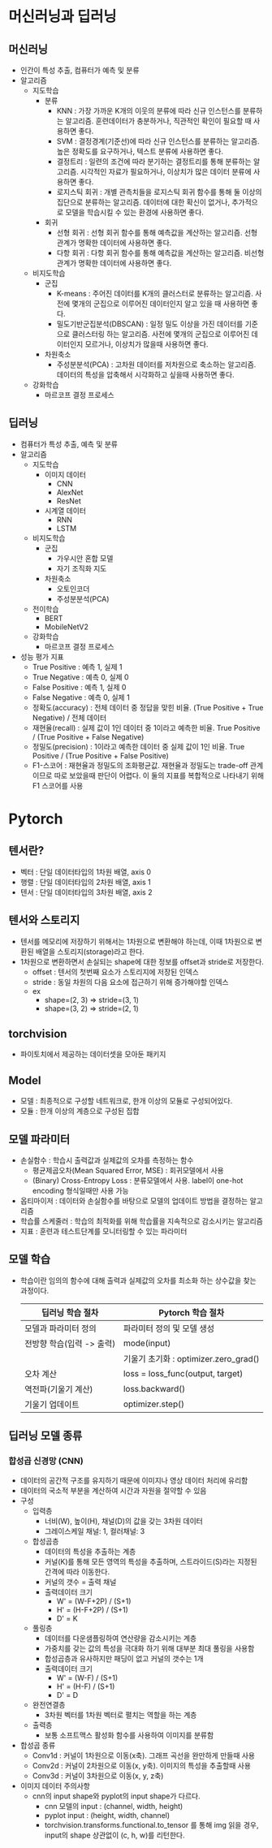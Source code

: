 # 머신러닝과 딥러닝
## 머신러닝
- 인간이 특성 추출, 컴퓨터가 예측 및 분류
- 알고리즘
  - 지도학습
    - 분류
      - KNN : 가장 가까운 K개의 이웃의 분류에 따라 신규 인스턴스를 분류하는 알고리즘. 훈련데이터가 충분하거나, 직관적인 확인이 필요할 때 사용하면 좋다.
      - SVM : 결정경계(기준선)에 따라 신규 인스턴스를 분류하는 알고리즘. 높은 정확도를 요구하거나, 텍스트 분류에 사용하면 좋다.
      - 결정트리 : 일련의 조건에 따라 분기하는 결정트리를 통해 분류하는 알고리즘. 시각적인 자료가 필요하거나, 이상치가 많은 데이터 분류에 사용하면 좋다.
      - 로지스틱 회귀 : 개별 관측치들을 로지스틱 회귀 함수를 통해 둘 이상의 집단으로 분류하는 알고리즘. 데이터에 대한 확신이 없거나, 추가적으로 모델을 학습시킬 수 있는 환경에 사용하면 좋다.
    - 회귀
      - 선형 회귀 : 선형 회귀 함수를 통해 예측값을 계산하는 알고리즘. 선형 관계가 명확한 데이터에 사용하면 좋다.
      - 다항 회귀 : 다항 회귀 함수를 통해 예측값을 계산하는 알고리즘. 비선형 관계가 명확한 데이터에 사용하면 좋다.
  - 비지도학습
    - 군집
      - K-means : 주어진 데이터를 K개의 클러스터로 분류하는 알고리즘. 사전에 몇개의 군집으로 이루어진 데이터인지 알고 있을 때 사용하면 좋다.
      - 밀도기반군집분석(DBSCAN) : 일정 밀도 이상을 가진 데이터를 기준으로 클러스터링 하는 알고리즘. 사전에 몇개의 군집으로 이루어진 데이터인지 모르거나, 이상치가 많을때 사용하면 좋다.
    - 차원축소
      - 주성분분석(PCA) : 고차원 데이터를 저차원으로 축소하는 알고리즘. 데이터의 특성을 압축해서 시각화하고 싶을때 사용하면 좋다.
  - 강화학습
      - 마르코프 결정 프로세스

## 딥러닝
- 컴퓨터가 특성 추출, 예측 및 분류
- 알고리즘
  - 지도학습
    - 이미지 데이터
      - CNN
      - AlexNet
      - ResNet
    - 시계열 데이터
      - RNN
      - LSTM
  - 비지도학습
    - 군집
      - 가우시안 혼합 모델
      - 자기 조직화 지도
    - 차원축소
      - 오토인코더
      - 주성분분석(PCA)
  - 전이학습
      - BERT
      - MobileNetV2
  - 강화학습
      - 마르코프 결정 프로세스
- 성능 평가 지표
  - True Positive : 예측 1, 실제 1
  - True Negative : 예측 0, 실제 0
  - False Positive : 예측 1, 실제 0
  - False Negative : 예측 0, 실제 1
  - 정확도(accuracy) : 전체 데이터 중 정답을 맞힌 비율. (True Positive + True Negative) / 전체 데이터
  - 재현율(recall) : 실제 값이 1인 데이터 중 1이라고 예측한 비율. True Positive / (True Positive + False Negative)
  - 정밀도(precision) : 1이라고 예측한 데이터 중 실제 값이 1인 비율. True Positive / (True Positive + False Positive)
  - F1-스코어 : 재현율과 정밀도의 조화평균값. 재현율과 정밀도는 trade-off 관계이므로 따로 보았을때 판단이 어렵다. 이 둘의 지표를 복합적으로 나타내기 위해 F1 스코어를 사용

# Pytorch
## 텐서란?
- 벡터 : 단일 데이터타입의 1차원 배열, axis 0
- 행렬 : 단일 데이터타입의 2차원 배열, axis 1
- 텐서 : 단일 데이터타입의 3차원 배열, axis 2

## 텐서와 스토리지
- 텐서를 메모리에 저장하기 위해서는 1차원으로 변환해야 하는데, 이때 1차원으로 변환된 배열을 스토리지(storage)라고 한다.
- 1차원으로 변환하면서 손실되는 shape에 대한 정보를 offset과 stride로 저장한다.
  - offset : 텐서의 첫번째 요소가 스토리지에 저장된 인덱스
  - stride : 동일 차원의 다음 요소에 접근하기 위해 증가해야할 인덱스
  - ex
    - shape=(2, 3) => stride=(3, 1)
    - shape=(3, 2) => stride=(2, 1)

## torchvision
- 파이토치에서 제공하는 데이터셋을 모아둔 패키지

## Model
- 모델 : 최종적으로 구성할 네트워크로, 한개 이상의 모듈로 구성되어있다.
- 모듈 : 한개 이상의 계층으로 구성된 집합

## 모델 파라미터
- 손실함수 : 학습시 출력값과 실제값의 오차를 측정하는 함수
  - 평균제곱오차(Mean Squared Error, MSE) : 회귀모델에서 사용
  - (Binary) Cross-Entropy Loss : 분류모델에서 사용. label이 one-hot encoding 형식일때만 사용 가능
- 옵티마이저 : 데이터와 손실함수를 바탕으로 모델의 업데이트 방법을 결정하는 알고리즘
- 학습률 스케줄러 : 학습의 최적화를 위해 학습률을 지속적으로 감소시키는 알고리즘
- 지표 : 훈련과 테스트단계를 모니터링할 수 있는 파라미터

## 모델 학습
- 학습이란 임의의 함수에 대해 출력과 실제값의 오차를 최소화 하는 상수값을 찾는 과정이다.

  |딥러닝 학습 절차|Pytorch 학습 절차|
  |---|---|
  |모델과 파라미터 정의|파라미터 정의 및 모델 생성|
  |전방향 학습(입력 -> 출력)|mode(input)|
  ||기울기 초기화 : optimizer.zero_grad()|
  |오차 계산|loss = loss_func(output, target)|
  |역전파(기울기 계산)|loss.backward()|
  |기울기 업데이트|optimizer.step()|


## 딥러닝 모델 종류
### 합성곱 신경망 (CNN)
- 데이터의 공간적 구조를 유지하기 때문에 이미지나 영상 데이터 처리에 유리함
- 데이터의 국소적 부분을 계산하여 시간과 자원을 절약할 수 있음
- 구성
  - 입력층
    - 너비(W), 높이(H), 채널(D)의 값을 갖는 3차원 데이터
    - 그레이스케일 채널: 1, 컬러채널: 3
  - 합성곱층
    - 데이터의 특성을 추출하는 계층
    - 커널(K)를 통해 모든 영역의 특성을 추출하며, 스트라이드(S)라는 지정된 간격에 따라 이동한다.
    - 커널의 갯수 = 출력 채널
    - 출력데이터 크기
      - W' = (W-F+2P) / (S+1)
      - H' = (H-F+2P) / (S+1)
      - D' = K
  - 풀링층
    - 데이터를 다운샘플링하여 연산량을 감소시키는 계층
    - 가중치를 갖는 값의 특성을 극대화 하기 위해 대부분 최대 풀링을 사용함
    - 합성곱층과 유사하지만 패딩이 없고 커널의 갯수는 1개
    - 출력데이터 크기
      - W' = (W-F) / (S+1)
      - H' = (H-F) / (S+1)
      - D' = D
  - 완전연결층
    - 3차원 벡터를 1차원 벡터로 펼치는 역할을 하는 계층
  - 출력층
    - 보통 소프트맥스 활성화 함수를 사용하여 이미지를 분류함
- 합성곱 종류
  - Conv1d : 커널이 1차원으로 이동(x축). 그래프 곡선을 완만하게 만들때 사용
  - Conv2d : 커널이 2차원으로 이동(x, y축). 이미지의 특성을 추출할때 사용
  - Conv3d : 커널이 3차원으로 이동(x, y, z축)
- 이미지 데이터 주의사항
  - cnn의 input shape와 pyplot의 input shape가 다르다.
    - cnn 모델의 input : (channel, width, height)
    - pyplot input : (height, width, channel)
    - torchvision.transforms.functional.to_tensor 를 통해 img 읽을 경우, input의 shape 상관없이 (c, h, w)를 리턴한다.